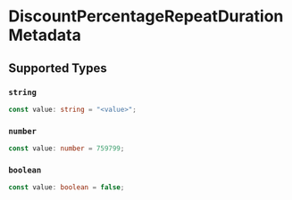 # DiscountPercentageRepeatDurationMetadata


## Supported Types

### `string`

```typescript
const value: string = "<value>";
```

### `number`

```typescript
const value: number = 759799;
```

### `boolean`

```typescript
const value: boolean = false;
```

